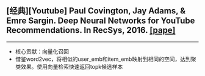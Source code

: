 ## [经典][Youtube] Paul Covington, Jay Adams, & Emre Sargin. Deep Neural Networks for YouTube Recommendations. In RecSys, 2016. [[pape]](https://static.googleusercontent.com/media/research.google.com/zh-CN//pubs/archive/45530.pdf)

--- 
- 核心贡献：向量化召回 
- 借鉴word2vec，将相似的user_emb和item_emb映射到相同的空间，达到聚类效果。使用向量检索快速返回topk候选样本